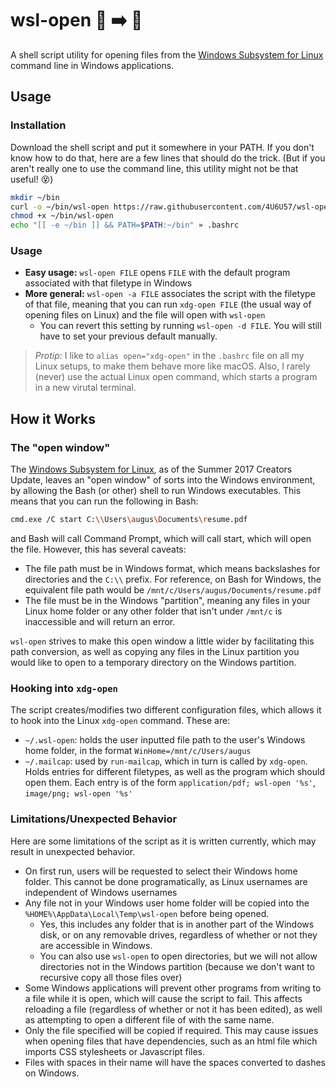 # wsl-open :open_file_folder: :arrow_right: :floppy_disk:

A shell script utility for opening files from the [Windows Subsystem for Linux][wsl] command line in Windows applications.

## Usage

### Installation

Download the shell script and put it somewhere in your PATH. If you don't know how to do that, here are a few lines that should do the trick. (But if you aren't really one to use the command line, this utility might not be that useful! :dizzy_face:)

```bash
mkdir ~/bin
curl -o ~/bin/wsl-open https://raw.githubusercontent.com/4U6U57/wsl-open/master/wsl-open.sh
chmod +x ~/bin/wsl-open
echo "[[ -e ~/bin ]] && PATH=$PATH:~/bin" » .bashrc
```

### Usage

- **Easy usage:** `wsl-open FILE` opens `FILE` with the default program associated with that filetype in Windows
- **More general:** `wsl-open -a FILE` associates the script with the filetype of that file, meaning that you can run `xdg-open FILE` (the usual way of opening files on Linux) and the file will open with `wsl-open`
    - You can revert this setting by running `wsl-open -d FILE`. You will still have to set your previous default manually.

> *Protip:* I like to `alias open="xdg-open"` in the `.bashrc` file on all my Linux setups, to make them behave more like macOS. Also, I rarely (never) use the actual Linux open command, which starts a program in a new virutal terminal.

## How it Works

### The "open window"

The [Windows Subsystem for Linux][wsl], as of the Summer 2017 Creators Update, leaves an "open window" of sorts into the Windows environment, by allowing the Bash (or other) shell to run Windows executables. This means that you can run the following in Bash:

```bash
cmd.exe /C start C:\\Users\augus\Documents\resume.pdf
```

and Bash will call Command Prompt, which will call start, which will open the file. However, this has several caveats:

- The file path must be in Windows format, which means backslashes for directories and the `C:\\` prefix. For reference, on Bash for Windows, the equivalent file path would be `/mnt/c/Users/augus/Documents/resume.pdf`
- The file must be in the Windows "partition", meaning any files in your Linux home folder or any other folder that isn't under `/mnt/c` is inaccessible and will return an error.

`wsl-open` strives to make this open window a little wider by facilitating this path conversion, as well as copying any files in the Linux partition you would like to open to a temporary directory on the Windows partition.

### Hooking into `xdg-open`

The script creates/modifies two different configuration files, which allows it to hook into the Linux `xdg-open` command. These are:

- `~/.wsl-open`: holds the user inputted file path to the user's Windows home folder, in the format `WinHome=/mnt/c/Users/augus`
- `~/.mailcap`: used by `run-mailcap`, which in turn is called by `xdg-open`. Holds entries for different filetypes, as well as the program which should open them. Each entry is of the form `application/pdf; wsl-open '%s'`, `image/png; wsl-open '%s'`

### Limitations/Unexpected Behavior

Here are some limitations of the script as it is written currently, which may result in unexpected behavior.

- On first run, users will be requested to select their Windows home folder. This cannot be done programatically, as Linux usernames are independent of Windows usernames
- Any file not in your Windows user home folder will be copied into the `%HOME%\AppData\Local\Temp\wsl-open` before being opened.
    - Yes, this includes any folder that is in another part of the Windows disk, or on any removable drives, regardless of whether or not they are accessible in Windows.
    - You can also use `wsl-open` to open directories, but we will not allow directories not in the Windows partition (because we don't want to recursive copy all those files over)
- Some Windows applications will prevent other programs from writing to a file while it is open, which will cause the script to fail. This affects reloading a file (regardless of whether or not it has been edited), as well as attempting to open a different file of with the same name.
- Only the file specified will be copied if required. This may cause issues when opening files that have dependencies, such as an html file which imports CSS stylesheets or Javascript files.
- Files with spaces in their name will have the spaces converted to dashes on Windows.

[wsl]: https://msdn.microsoft.com/en-us/commandline/wsl/about
